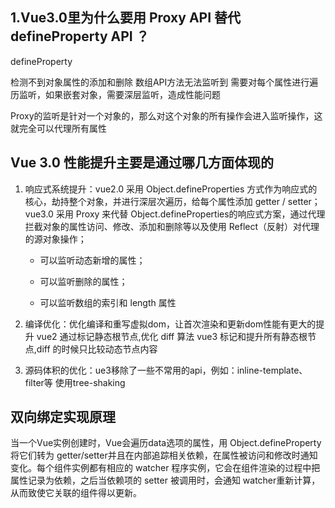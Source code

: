 ## 1.Vue3.0里为什么要用 Proxy API 替代 defineProperty API ？

defineProperty

检测不到对象属性的添加和删除
数组API方法无法监听到
需要对每个属性进行遍历监听，如果嵌套对象，需要深层监听，造成性能问题

Proxy的监听是针对一个对象的，那么对这个对象的所有操作会进入监听操作，这就完全可以代理所有属性

## Vue 3.0 性能提升主要是通过哪几方面体现的

1. 响应式系统提升：vue2.0 采用 Object.defineProperties 方式作为响应式的核心，劫持整个对象，并进行深层次遍历，给每个属性添加 getter / setter； vue3.0 采用 Proxy 来代替 Object.defineProperties的响应式方案，通过代理拦截对象的属性访问、修改、添加和删除等以及使用 Reflect（反射）对代理的源对象操作；

   * 可以监听动态新增的属性；

   * 可以监听删除的属性；

   * 可以监听数组的索引和 length 属性


2. 编译优化：优化编译和重写虚拟dom，让首次渲染和更新dom性能有更大的提升 vue2 通过标记静态根节点,优化 diff 算法 vue3 标记和提升所有静态根节点,diff 的时候只比较动态节点内容

3. 源码体积的优化：ue3移除了一些不常用的api，例如：inline-template、filter等 使用tree-shaking

## 双向绑定实现原理

当一个Vue实例创建时，Vue会遍历data选项的属性，用 Object.defineProperty 将它们转为 getter/setter并且在内部追踪相关依赖，在属性被访问和修改时通知变化。每个组件实例都有相应的 watcher 程序实例，它会在组件渲染的过程中把属性记录为依赖，之后当依赖项的 setter 被调用时，会通知 watcher重新计算，从而致使它关联的组件得以更新。

